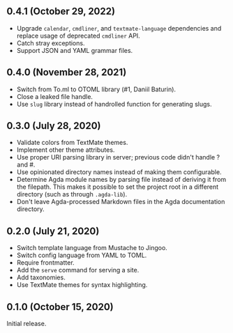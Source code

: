 ## 0.4.1 (October 29, 2022)

- Upgrade `calendar`, `cmdliner`, and `textmate-language` dependencies and
  replace usage of deprecated `cmdliner` API.
- Catch stray exceptions.
- Support JSON and YAML grammar files.

## 0.4.0 (November 28, 2021)

- Switch from To.ml to OTOML library (#1, Daniil Baturin).
- Close a leaked file handle.
- Use `slug` library instead of handrolled function for generating slugs.

## 0.3.0 (July 28, 2020)

- Validate colors from TextMate themes.
- Implement other theme attributes.
- Use proper URI parsing library in server; previous code didn't handle ? and
  #.
- Use opinionated directory names instead of making them configurable.
- Determine Agda module names by parsing file instead of deriving it from the
  filepath. This makes it possible to set the project root in a different
  directory (such as through `.agda-lib`).
- Don't leave Agda-processed Markdown files in the Agda documentation directory.

## 0.2.0 (July 21, 2020)

- Switch template language from Mustache to Jingoo.
- Switch config language from YAML to TOML.
- Require frontmatter.
- Add the `serve` command for serving a site.
- Add taxonomies.
- Use TextMate themes for syntax highlighting.

## 0.1.0 (October 15, 2020)

Initial release.
